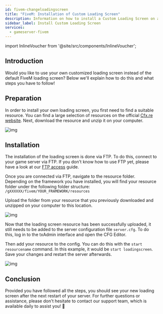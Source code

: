 ```yaml
---
id: fivem-changeloadingscreen
title: "FiveM: Installation of Custom Loading Screen"
description: Information on how to install a Custom Loading Screen on a FiveM server from ZAP-Hosting - ZAP-Hosting.com documentation
sidebar_label: Install Custom Loading Screen
services:
  - gameserver-fivem
---
```


import InlineVoucher from '@site/src/components/InlineVoucher';



## Introduction

Would you like to use your own customized loading screen instead of the default FiveM loading screen? Below we'll explain how to do this and what steps you have to follow!

<InlineVoucher />



## Preparation

In order to install your own loading screen, you first need to find a suitable resource. You can find a large selection of resources on the official [Cfx.re website](https://forum.cfx.re/c/releases/7). Next, download the resource and unzip it on your computer.

![img](https://screensaver01.zap-hosting.com/index.php/s/zZKWWMWCJPqKonj/preview)



## Installation

The installation of the loading screen is done via FTP. To do this, connect to your game server via FTP. If you don't know how to use FTP yet, please have a look at our [FTP access](gameserver-ftpaccess.md) guide. 

Once you are connected via FTP, navigate to the resource folder. Depending on the framework you have installed, you will find your resource folder under the following folder structure: `/gXXXXXX/fivem/YOUR_FRAMEWORK/resources`

Upload the folder from your resource that you previously downloaded and unzipped on your computer to this location.

![img](https://screensaver01.zap-hosting.com/index.php/s/qkYBKoMox94EEWK/download)



Now that the loading screen resource has been successfully uploaded, it still needs to be added to the server configuration file `server.cfg`. To do this, log in to the txAdmin interface and open the CFG Editor. 

Then add your resource to the config. You can do this with the `start resourcename` command. In this example, it would be `start loadingscreen`. Save your changes and restart the server afterwards. 

![img](https://screensaver01.zap-hosting.com/index.php/s/gxniiKj3HmLGeEE/preview)







## Conclusion

Provided you have followed all the steps, you should see your new loading screen after the next restart of your server. For further questions or assistance, please don't hesitate to contact our support team, which is available daily to assist you! 🙂

